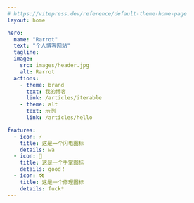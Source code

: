 ```yaml
---
# https://vitepress.dev/reference/default-theme-home-page
layout: home

hero:
  name: "Rarrot"
  text: "个人博客网站"
  tagline: 
  image:
    src: images/header.jpg
    alt: Rarrot
  actions:
    - theme: brand
      text: 我的博客
      link: /articles/iterable
    - theme: alt
      text: 示例
      link: /articles/hello

features:
  - icon: ⚡️
    title: 这是一个闪电图标
    details: wa
  - icon: 🖖
    title: 这是一个手掌图标
    details: good！
  - icon: 🛠️
    title: 这是一个修理图标
    details: fuck*
---
```


